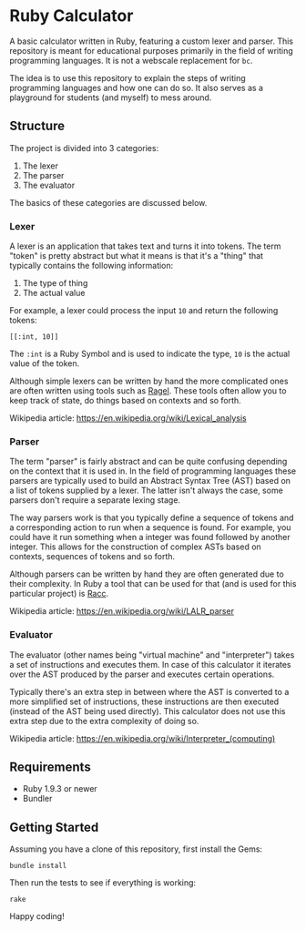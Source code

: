 # Ruby Calculator

A basic calculator written in Ruby, featuring a custom lexer and parser. This
repository is meant for educational purposes primarily in the field of writing
programming languages. It is not a webscale replacement for `bc`.

The idea is to use this repository to explain the steps of writing programming
languages and how one can do so. It also serves as a playground for students
(and myself) to mess around.

## Structure

The project is divided into 3 categories:

1. The lexer
2. The parser
3. The evaluator

The basics of these categories are discussed below.

### Lexer

A lexer is an application that takes text and turns it into tokens. The term
"token" is pretty abstract but what it means is that it's a "thing" that
typically contains the following information:

1. The type of thing
2. The actual value

For example, a lexer could process the input `10` and return the following
tokens:

    [[:int, 10]]

The `:int` is a Ruby Symbol and is used to indicate the type, `10` is the
actual value of the token.

Although simple lexers can be written by hand the more complicated ones are
often written using tools such as [Ragel][ragel]. These tools often allow you
to keep track of state, do things based on contexts and so forth.

Wikipedia article: <https://en.wikipedia.org/wiki/Lexical_analysis>

### Parser

The term "parser" is fairly abstract and can be quite confusing depending on
the context that it is used in. In the field of programming languages these
parsers are typically used to build an Abstract Syntax Tree (AST) based on a
list of tokens supplied by a lexer. The latter isn't always the case, some
parsers don't require a separate lexing stage.

The way parsers work is that you typically define a sequence of tokens and a
corresponding action to run when a sequence is found. For example, you could
have it run something when a integer was found followed by another integer.
This allows for the construction of complex ASTs based on contexts, sequences
of tokens and so forth.

Although parsers can be written by hand they are often generated due to their
complexity. In Ruby a tool that can be used for that (and is used for this
particular project) is [Racc][racc].

Wikipedia article: <https://en.wikipedia.org/wiki/LALR_parser>

### Evaluator

The evaluator (other names being "virtual machine" and "interpreter") takes a
set of instructions and executes them. In case of this calculator it iterates
over the AST produced by the parser and executes certain operations.

Typically there's an extra step in between where the AST is converted to a more
simplified set of instructions, these instructions are then executed (instead
of the AST being used directly). This calculator does not use this extra step
due to the extra complexity of doing so.

Wikipedia article: <https://en.wikipedia.org/wiki/Interpreter_(computing)>

## Requirements

* Ruby 1.9.3 or newer
* Bundler

## Getting Started

Assuming you have a clone of this repository, first install the Gems:

    bundle install

Then run the tests to see if everything is working:

    rake

Happy coding!

[ragel]: http://www.complang.org/ragel/
[racc]: https://github.com/tenderlove/racc
